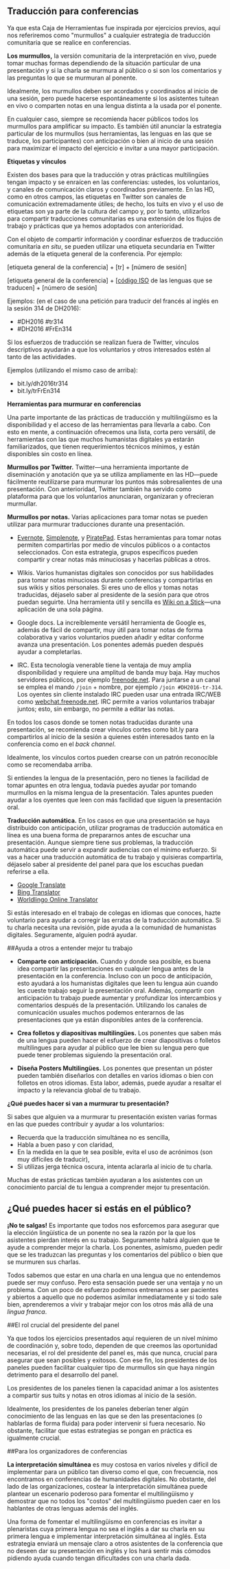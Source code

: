 ## Traducción para conferencias


Ya que esta Caja de Herramientas fue inspirada por ejercicios previos, aquí nos referiremos como "murmullos" a cualquier estrategia de traducción comunitaria que se realice en conferencias. 

**Los murmullos,** la versión comunitaria de la interpretación en vivo, puede tomar muchas formas dependiendo de la situación particular de una presentación y si la charla se murmura al público o si son los comentarios y las preguntas lo que se murmuran al ponente.

Idealmente, los murmullos deben ser acordados y coordinados al inicio de una sesión, pero puede hacerse espontáneamente si los asistentes tuitean en vivo o comparten notas en una lengua distinta a la usada por el ponente.

En cualquier caso, siempre se recomienda hacer públicos todos los murmullos para amplificar su impacto. Es también útil anunciar la estrategia particular de los murmullos (sus herramientas, las lenguas en las que se traduce, los participantes) con anticipación o bien al inicio de una sesión para maximizar el impacto del ejercicio e invitar a una mayor participación.


**Etiquetas y vínculos**


Existen dos bases para que la traducción y otras prácticas multilingües tengan impacto y se enraícen en las conferencias: ustedes, los voluntarios, y canales de comunicación claros y coordinados previamente. En las HD, como en otros campos, las etiquetas en Twitter son canales de comunicación extremadamente útiles; de hecho, los tuits en vivo y el uso de etiquetas son ya parte de la cultura del campo y, por lo tanto, utilizarlos para compartir traducciones comunitarias es una extensión de los flujos de trabajo y prácticas que ya hemos adoptados con anterioridad.

Con el objeto de compartir información y coordinar esfuerzos de traducción comunitaria *en situ*, se pueden utilizar una etiqueta secundaria en Twitter además de la etiqueta general de la conferencia. Por ejemplo:

[etiqueta general de la conferencia] + [tr] + [número de sesión]

[etiqueta general de la conferencia] + [[código ISO](http://www.loc.gov/standards/iso639-2/php/English_list.php) de las lenguas que se traducen] + [número de sesión]

Ejemplos: (en el caso de una petición para traducir del francés al inglés en la sesión 314 de DH2016):

- \#DH2016 \#tr314
- \#DH2016 \#FrEn314

Si los esfuerzos de traducción se realizan fuera de Twitter, vínculos descriptivos ayudarán a que los voluntarios y otros interesados estén al tanto de las actividades.

Ejemplos (utilizando el mismo caso de arriba):

- bit.ly/dh2016tr314
- bit.ly/trFrEn314


**Herramientas para murmurar en conferencias**

Una parte importante de las prácticas de traducción y multilingüismo es la disponibilidad y el acceso de las herramientas para llevarla a cabo. Con esto en mente, a continuación ofrecemos una lista, corta pero versátil, de herramientas con las que muchos humanistas digitales ya estarán familiarizados, que tienen requerimientos técnicos mínimos, y están disponibles sin costo en línea.

**Murmullos por Twitter.** Twitter—una herramienta importante de diseminación y anotación que ya se utiliza ampliamente en las HD—puede fácilmente reutilizarse para murmurar los puntos más sobresalientes de una presentación. Con anterioridad, Twitter también ha servido como plataforma para que los voluntarios anunciaran, organizaran y ofrecieran murmullar.

**Murmullos por notas.** Varias aplicaciones para tomar notas se pueden utilizar para murmurar traducciones durante una presentación.

- [Evernote](https://evernote.com/), [Simplenote](http://simplenote.com/), y [PiratePad](http://piratepad.net/front-page/). Estas herramientas para tomar notas permiten compartirlas por medio de vínculos públicos o a contactos seleccionados. Con esta estrategia, grupos específicos pueden compartir y crear notas más minuciosas y hacerlas públicas a otros.

- Wikis. Varios humanistas digitales son conocidos por sus habilidades para tomar notas minuciosas durante conferencias y compartirlas en sus wikis y sitios personales. Si eres uno de ellos y tomas notas traducidas, déjaselo saber al presidente de la sesión para que otros puedan seguirte. Una herramienta útil y sencilla es [Wiki on a Stick](http://stickwiki.sourceforge.net/)—una aplicación de una sola página.

- Google docs. La increíblemente versátil herramienta de Google es, además de fácil de compartir, muy útil para tomar notas de forma colaborativa y varios voluntarios pueden añadir y editar conforme avanza una presentación. Los ponentes además pueden después ayudar a completarlas.

- IRC.  Esta tecnología venerable tiene la ventaja de muy amplia disponibilidad y requiere una amplitud de banda muy baja.  Hay muchos servidores públicos, por ejemplo [freenode.net](http://freenode.net).  Para juntarse a un canal se emplea el mando `/join` + nombre, por ejemplo `/join #DH2016-tr-314`.  Los oyentes sin cliente instalado IRC pueden usar una entrada IRC/WEB como [webchat.freenode.net](http://webchat.freenode.net/).  IRC permite a varios voluntarios trabajar juntos; esto, sin embargo, no permite a editar las notas.

En todos los casos donde se tomen notas traducidas durante una presentación, se recomienda crear vínculos cortes como bit.ly para compartirlos al inicio de la sesión a quienes estén interesados tanto en la conferencia como en el *back channel*.

Idealmente, los vínculos cortos pueden crearse con un patrón reconocible como se recomendaba arriba.

Si entiendes la lengua de la presentación, pero no tienes la facilidad de tomar apuntes en otra lengua, todavía puedes ayudar por tomando murmullos en la misma lengua de la presentación. Tales apuntes pueden ayudar a los oyentes que leen con más facilidad que siguen la presentación oral.


**Traducción automática.** En los casos en que una presentación se haya distribuido con anticipación, utilizar programas de traducción automática en línea es una buena forma de prepararnos antes de escuchar una presentación. Aunque siempre tiene sus problemas, la traducción automática puede servir a expandir audiencias con el mínimo esfuerzo. Si vas a hacer una traducción automática de tu trabajo y quisieras compartirla, déjaselo saber al presidente del panel para que los escuchas puedan referirse a ella.

- [Google Translate](https://translate.google.com/)
- [Bing Translator](https://www.bing.com/translator/)
- [Worldlingo Online Translator](http://www.worldlingo.com/en_us/products_services/worldlingo_translator.html)

Si estás interesado en el trabajo de colegas en idiomas que conoces, hazte voluntario para ayudar a corregir las erratas de la traducción automática. Si tu charla necesita una revisión, pide ayuda a la comunidad de humanistas digitales. Seguramente, alguien podrá ayudar.


##Ayuda a otros a entender mejor tu trabajo


- **Comparte con anticipación.** Cuando y donde sea posible, es buena idea compartir las presentaciones en cualquier lengua antes de la presentación en la conferencia. Incluso con un poco de anticipación, esto ayudará a los humanistas digitales que leen tu lengua aún cuando les cueste trabajo seguir la presentación oral. Además, compartir con anticipación tu trabajo puede aumentar y profundizar los intercambios y comentarios después de la presentación. Utilizando los canales de comunicación usuales muchos podemos enterarnos de las presentaciones que ya están disponibles antes de la conferencia.


- **Crea folletos y diapositivas multilingües.** Los ponentes que saben más de una lengua pueden hacer el esfuerzo de crear diapositivas o folletos multilingues para ayudar al público que lee bien su lengua pero que puede tener problemas siguiendo la presentación oral.

- **Diseña Posters Multilingües.** Los ponentes que presentan un póster pueden también diseñarlos con detalles en varios idiomas o bien con folletos en otros idiomas. Esta labor, además, puede ayudar a resaltar el impacto y la relevancia global de tu trabajo. 


**¿Qué puedes hacer si van a murmurar tu presentación?**

Si sabes que alguien va a murmurar tu presentación existen varias formas en las que puedes contribuir y ayudar a los voluntarios:

- Recuerda que la traducción simultánea no es sencilla,
- Habla a buen paso y con claridad,
- En la medida en la que te sea posible, evita el uso de acrónimos (son muy difíciles de traducir),
- Si utilizas jerga técnica oscura, intenta aclararla al inicio de tu charla.

Muchas de estas prácticas también ayudaran a los asistentes con un conocimiento parcial de tu lengua a comprender mejor tu presentación.


## ¿Qué puedes hacer si estás en el público?

**¡No te salgas!** Es importante que todos nos esforcemos para asegurar que la elección lingüística de un ponente no sea la razón por la que los asistentes pierdan interés en su trabajo. Seguramente habrá alguien que te ayude a comprender mejor la charla. Los ponentes, asimismo, pueden pedir que se les traduzcan las preguntas y los comentarios del público o bien que se murmuren sus charlas.

Todos sabemos que estar en una charla en una lengua que no entendemos puede ser muy confuso. Pero esta sensación puede ser una ventaja y no un problema. Con un poco de esfuerzo podemos entrenarnos a ser pacientes y abiertos a aquello que no podemos asimilar inmediatamente y si todo sale bien, aprenderemos a vivir y trabajar mejor con los otros más allá de una *lingua franca*.

##El rol crucial del presidente del panel

Ya que todos los ejercicios presentados aquí requieren de un nivel mínimo de coordinación y, sobre todo, dependen de que creemos las oportunidad necesarias, el rol del presidente del panel es, más que nunca, crucial para asegurar que sean posibles y exitosos. Con ese fin, los presidentes de los paneles pueden facilitar cualquier tipo de murmullos sin que haya ningún detrimento para el desarrollo del panel. 

Los presidentes de los paneles tienen la capacidad animar a los asistentes a compartir sus tuits y notas en otros idiomas al inicio de la sesión. 

Idealmente, los presidentes de los paneles deberían tener algún conocimiento de las lenguas en las que se den las presentaciones (o hablarlas de forma fluida) para poder intervenir si fuera necesario. No obstante, facilitar que estas estrategias se pongan en práctica es igualmente crucial.


##Para los organizadores de conferencias

**La interpretación simultánea** es muy costosa en varios niveles y difícil de implementar para un público tan diverso como el que, con frecuencia, nos encontramos en conferencias de humanidades digitales. No obstante, del lado de las organizaciones, costear la interpretación simultánea puede plantear un escenario poderoso para fomentar el multilingüismo y demostrar que no todos los "costos" del multilingüismo pueden caer en los hablantes de otras lenguas además del inglés.

Una forma de fomentar el multilingüismo en conferencias es invitar a plenaristas cuya primera lengua no sea el inglés a dar su charla en su primera lengua e implementar interpretación simultánea al inglés. Esta estrategia enviará un mensaje claro a otros asistentes de la conferencia que no deseen dar su presentación en inglés y los hará sentir más cómodos pidiendo ayuda cuando tengan dificultades con una charla dada.
